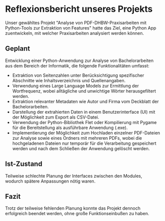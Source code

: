 # Reflexionsbericht unseres Projekts

Unser gewähltes Projekt "Analyse von PDF-DHBW-Praxisarbeiten mit Python-Tools zur Extraktion von Features" hatte das Ziel, eine Python App zuentwickeln, mit welcher Praxisarbeiten analysiert werden können.

## Geplant

Entwicklung einer Python-Anwendung zur Analyse von Bachelorarbeiten aus dem Bereich der Informatik, die folgende Funktionalitäten umfasst:

- Extraktion von Seitenzahlen unter Berücksichtigung spezifischer Abschnitte wie Inhaltsverzeichnis und Quellenangaben.
- Verwendung eines Large Language Models zur Ermittlung der Wortfrequenz, wobei alltägliche und unwichtige Wörter herausgefiltert werden.
- Extraktion relevanter Metadaten wie Autor und Firma vom Deckblatt der Bachelorarbeiten.
- Darstellung der extrahierten Daten in einem Benutzerinterface (UI) mit der Möglichkeit zum Export als CSV-Datei.
- Verwendung der Python-Bibliothek Flet oder Kompilierung mit Pygame für die Bereitstellung als ausführbare Anwendung (.exe).
- Implementierung der Möglichkeit zum Hochladen einzelner PDF-Dateien zur Analyse sowie eines Ordners mit mehreren PDFs, wobei die hochgeladenen Dateien nur temporär für die Verarbeitung gespeichert werden und nach dem Schließen der Anwendung gelöscht werden.

## Ist-Zustand

Teilweise schlechte Planung der Interfaces zwischen den Modules, wodurch spätere Anpassungen nötig waren.

## Fazit

Trotz der teilweise fehlenden Planung konnte das Projekt dennoch erfolgreich beendet werden, ohne große Funktionseinbußen zu haben.
